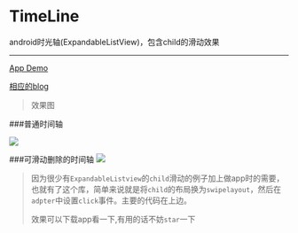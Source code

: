 # TimeLine
android时光轴(ExpandableListView)，包含child的滑动效果

----------

[App Demo ](http://dp.wdjcdn.com/files/phoenix/4.52.1.8061/wandoujia-wandoujia_organic_binded.apk?remove=2&append=%93%00eyJhcHBEb3dubG9hZCI6eyJkb3dubG9hZFR5cGUiOiJkb3dubG9hZF9ieV9wYWNrYWdlX25hbWUiLCJwYWNrYWdlTmFtZSI6InZpZW5hbi5hcHAuY2FyZGdhbGxlcnkifX0Wdj01B0000837625 "app")

[相应的blog](http://vienan.github.io/blog/expandable_swipe_listview/ "blog")

>效果图

###普通时间轴

![](http://i.imgur.com/Bl8scDR.jpg)



###可滑动删除的时间轴
![](http://i.imgur.com/ip0ZZy6.jpg)


> 因为很少有`ExpandableListview`的`child`滑动的例子加上做app时的需要，也就有了这个库，简单来说就是将`child`的布局换为`swipelayout`，然后在`adpter`中设置`click`事件。主要的代码在上边。
> 
> 效果可以下载app看一下,有用的话不妨`star`一下

